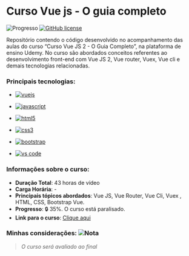 # Curso Vue js - O guia completo
![Progresso](https://img.shields.io/badge/Progresso-35%25-green) 
<a href="https://unlicense.org/" target="_blank"><img alt="GitHub license" src="https://img.shields.io/github/license/CastroFilipe/curso-vue-js-2-o-guia-completo"></a>  

Repositório contendo o código desenvolvido no acompanhamento das aulas do curso “Curso Vue JS 2 - O Guia Completo”, na plataforma de ensino Udemy. No curso são abordados conceitos referentes ao desenvolvimento front-end com Vue JS 2, Vue router, Vuex, Vue cli e demais tecnologias relacionadas.

### Principais tecnologias: 
- <a href="https://vuejs.org/" target="_blank"><img src="https://img.shields.io/badge/VUE-FRAMEWORK-3fba84?style=flat-square&logo=vue.js" alt="vuejs"></a>  
    
- <a href="https://developer.mozilla.org/pt-BR/docs/Web/JavaScript" target="_blank"><img src="https://img.shields.io/badge/JAVASCRIPT-PROGRAMMING-dbc412?style=flat-square&logo=javascript" alt="javascript"></a>  

- <a href="https://www.w3.org/standards/webdesign/htmlcss" target="_blank"><img src="https://img.shields.io/badge/HTML-MARKUP-brown?style=flat-square&logo=html5" alt="html5"></a>  
- <a href="https://www.w3.org/standards/webdesign/htmlcss" target="_blank"><img src="https://img.shields.io/badge/CSS-STYLE-blue?style=flat-square&logo=css3" alt="css3"></a>  

- <a href="https://getbootstrap.com/" target="_blank"><img src="https://img.shields.io/badge/BOOTSTRAP-CSS%20FRAMEWORK-6c37b8?style=flat-square&logo=bootstrap" alt="bootstrap"></a>  

- <a href="https://code.visualstudio.com/" target="_blank"><img src="https://img.shields.io/badge/CODE-TOOLS-5151d8?style=flat-square&logo=visual%20studio%20code" alt="vs code"></a>  

### Informações sobre o curso:
- **Duração Total**: 43 horas de vídeo  
- **Carga Horária**: -  
- **Principais tópicos abordados**: Vue JS, Vue Router, Vue Cli, Vuex , HTML, CSS, Bootstrap Vue.  
- **Progresso**: :lock: 35%. O curso está paralisado.  
- **Link para o curso**: [Clique aqui](https://www.udemy.com/course/vue-js-completo/)

### Minhas considerações:  ![Nota](https://img.shields.io/badge/Nota-0%2F0-green)
>  *O curso será avaliado ao final*

